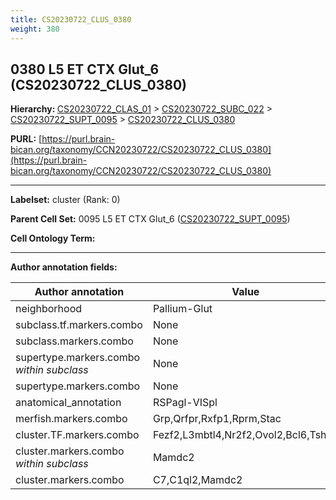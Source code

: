 ```yaml
---
title: CS20230722_CLUS_0380
weight: 380
---
```

## 0380 L5 ET CTX Glut_6 (CS20230722_CLUS_0380)
<b>Hierarchy: </b>
[CS20230722_CLAS_01](../CS20230722_CLAS_01) >
[CS20230722_SUBC_022](../CS20230722_SUBC_022) >
[CS20230722_SUPT_0095](../CS20230722_SUPT_0095) >
[CS20230722_CLUS_0380](../CS20230722_CLUS_0380)

**PURL:** [https://purl.brain-bican.org/taxonomy/CCN20230722/CS20230722_CLUS_0380](https://purl.brain-bican.org/taxonomy/CCN20230722/CS20230722_CLUS_0380)

---


**Labelset:** cluster (Rank: 0)

**Parent Cell Set:** 0095 L5 ET CTX Glut_6 ([CS20230722_SUPT_0095](../CS20230722_SUPT_0095))



**Cell Ontology Term:** 

[MARKER GENES.]: #


---

[TRANSFERRED ANNOTATIONS.]: #


[AUTHOR ANNOTATION FIELDS.]: #


**Author annotation fields:**

| Author annotation | Value |
|-------------------|-------|
|neighborhood|Pallium-Glut|
|subclass.tf.markers.combo|None|
|subclass.markers.combo|None|
|supertype.markers.combo _within subclass_|None|
|supertype.markers.combo|None|
|anatomical_annotation|RSPagl-VISpl|
|merfish.markers.combo|Grp,Qrfpr,Rxfp1,Rprm,Stac|
|cluster.TF.markers.combo|Fezf2,L3mbtl4,Nr2f2,Ovol2,Bcl6,Tshz2|
|cluster.markers.combo _within subclass_|Mamdc2|
|cluster.markers.combo|C7,C1ql2,Mamdc2|
